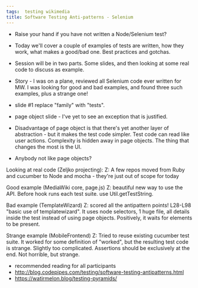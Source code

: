 ```yaml
---
tags:  testing wikimedia
title: Software Testing Anti-patterns - Selenium
---
```

- Raise your hand if you have not written a Node/Selenium test?
- Today we'll cover a couple of examples of tests are written, how they work, what makes a good/bad one. Best practices and gotchas.
- Session will be in two parts. Some slides, and then looking at some real code to discuss as example.
- Story - I was on a plane, reviewed all Selenium code ever written for MW. I was looking for good and bad examples, and found three such examples, plus a strange one!

- slide #1 replace "family" with "tests".

- page object slide - I've yet to see an exception that is justified.
- Disadvantage of page object is that there's yet another layer of abstraction - but it makes the test code simpler.  Test code can read like user actions.  Complexity is hidden away in page objects. The thing that changes the most is the UI.
- Anybody not like page objects?

Looking at real code (Zeljko projecting):
Z: A few repos moved from Ruby and cucumber to Node and mocha - they're just out of scope for today

Good example (MediaWiki core, page.js)
Z: beautiful new way to use the API. Before hook runs each test suite. use Util.getTestString.

Bad example (TemplateWizard)
Z: scored all the antipattern points! L28-L98 "basic use of templatewizard". It uses node selectors, 1 huge file, all details inside the test instead of using page objects. Positively, it waits for elements to be present.

Strange example (MobileFrontend)
Z: Tried to reuse existing cucumber test suite. It worked for some definition of "worked", but the resulting test code is strange. Slightly too complicated. Assertions should be exclusively at the end. Not horrible, but strange.

- recommended reading for all participants
- http://blog.codepipes.com/testing/software-testing-antipatterns.html
- https://watirmelon.blog/testing-pyramids/